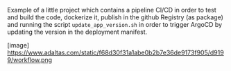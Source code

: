 Example of a little project which contains a pipeline CI/CD in order to test and build the code, dockerize it, publish in the github Registry (as package) and running
the script `update_app_version.sh` in order to trigger ArgoCD by updating the version in the deployment manifest.  

[image] https://www.adaltas.com/static/f68d30f31a1abe0b2b7e36de9173f905/d9199/workflow.png
